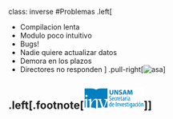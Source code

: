 class: inverse
#Problemas
.left[
* Compilacion lenta
* Modulo poco intuitivo
* Bugs!
* Nadie quiere actualizar datos
* Demora en los plazos
* Directores no responden
]
.pull-right[<img alt="asa" src="https://45.media.tumblr.com/02ec7b822f7c717ac7397507bc192ba8/tumblr_nu0zi8KIQT1ufuclyo1_400.gif">]

.left[.footnote[<img src="./public/LogoSecInvHorizontalFondoTranspColor.gif" width="120">]]
---

